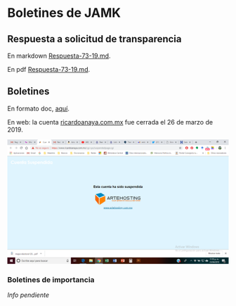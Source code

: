 # Boletines de JAMK

## Respuesta a solicitud de transparencia

En markdown [Respuesta-73-19.md](./Respuesta-73-19.md).

En pdf [Respuesta-73-19.md](./Respuesta-73-19.pdf).

## Boletines

En formato doc, [aquí](./docs).

En web: la cuenta [ricardoanaya.com.mx](ricardoanaya.com.mx) fue cerrada el 26 de marzo de 2019.

![Screenshot página suspendida](./ss-pag-suspendida.png)

### Boletines de importancia

*Info pendiente*

